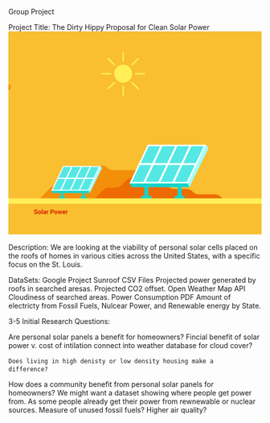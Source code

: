 Group Project

Project Title:
The Dirty Hippy Proposal for Clean Solar Power
![sun](Images/sun.gif)

Description:
We are looking at the viability of personal solar cells placed on the roofs of homes in various cities across the United States, with a specific focus on the St. Louis.

DataSets:
Google Project Sunroof CSV Files
	Projected power generated by roofs in searched aresas.
	Projected CO2 offset.
Open Weather Map API
	Cloudiness of searched areas.
Power Consumption PDF
	Amount of electricty from Fossil Fuels, Nulcear Power, and 	Renewable energy by State.

3-5 Initial Research Questions:

Are personal solar panels a benefit for homeowners?
	Fincial benefit of solar power v. cost of intilation
	connect into weather database for cloud cover?
	
	Does living in high denisty or low density housing make a 	difference?

How does a community benefit from personal solar panels for homeowners?
	We might want a dataset showing where people get power 	from. As some people already get their power from rewnewable  	or nuclear sources. 
	Measure of unused fossil fuels?
		Higher air quality?



